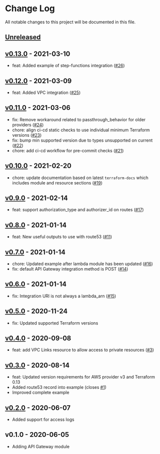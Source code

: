 # Change Log

All notable changes to this project will be documented in this file.

<a name="unreleased"></a>
## [Unreleased]



<a name="v0.13.0"></a>
## [v0.13.0] - 2021-03-10

- feat: Added example of step-functions integration ([#26](https://github.com/terraform-aws-modules/terraform-aws-apigateway-v2/issues/26))


<a name="v0.12.0"></a>
## [v0.12.0] - 2021-03-09

- feat: Added VPC integration ([#25](https://github.com/terraform-aws-modules/terraform-aws-apigateway-v2/issues/25))


<a name="v0.11.0"></a>
## [v0.11.0] - 2021-03-06

- fix: Remove workaround related to passthrough_behavior for older providers ([#24](https://github.com/terraform-aws-modules/terraform-aws-apigateway-v2/issues/24))
- chore: align ci-cd static checks to use individual minimum Terraform versions ([#23](https://github.com/terraform-aws-modules/terraform-aws-apigateway-v2/issues/23))
- fix: bump min supported version due to types unsupported on current ([#22](https://github.com/terraform-aws-modules/terraform-aws-apigateway-v2/issues/22))
- chore: add ci-cd workflow for pre-commit checks ([#21](https://github.com/terraform-aws-modules/terraform-aws-apigateway-v2/issues/21))


<a name="v0.10.0"></a>
## [v0.10.0] - 2021-02-20

- chore: update documentation based on latest `terraform-docs` which includes module and resource sections ([#19](https://github.com/terraform-aws-modules/terraform-aws-apigateway-v2/issues/19))


<a name="v0.9.0"></a>
## [v0.9.0] - 2021-02-14

- feat: support authorization_type and authorizer_id on routes ([#17](https://github.com/terraform-aws-modules/terraform-aws-apigateway-v2/issues/17))


<a name="v0.8.0"></a>
## [v0.8.0] - 2021-01-14

- feat: New useful outputs to use with route53 ([#11](https://github.com/terraform-aws-modules/terraform-aws-apigateway-v2/issues/11))


<a name="v0.7.0"></a>
## [v0.7.0] - 2021-01-14

- chore: Updated example after lambda module has been updated ([#16](https://github.com/terraform-aws-modules/terraform-aws-apigateway-v2/issues/16))
- fix: default API Gateway integration method is POST ([#14](https://github.com/terraform-aws-modules/terraform-aws-apigateway-v2/issues/14))


<a name="v0.6.0"></a>
## [v0.6.0] - 2021-01-14

- fix: Integration URI is not always a lambda_arn ([#15](https://github.com/terraform-aws-modules/terraform-aws-apigateway-v2/issues/15))


<a name="v0.5.0"></a>
## [v0.5.0] - 2020-11-24

- fix: Updated supported Terraform versions


<a name="v0.4.0"></a>
## [v0.4.0] - 2020-09-08

- feat: add VPC Links resource to allow access to private resources ([#3](https://github.com/terraform-aws-modules/terraform-aws-apigateway-v2/issues/3))


<a name="v0.3.0"></a>
## [v0.3.0] - 2020-08-14

- feat: Updated version requirements for AWS provider v3 and Terraform 0.13
- Added route53 record into example (closes [#1](https://github.com/terraform-aws-modules/terraform-aws-apigateway-v2/issues/1))
- Improved complete example


<a name="v0.2.0"></a>
## [v0.2.0] - 2020-06-07

- Added support for access logs


<a name="v0.1.0"></a>
## v0.1.0 - 2020-06-05

- Adding API Gateway module


[Unreleased]: https://github.com/terraform-aws-modules/terraform-aws-apigateway-v2/compare/v0.13.0...HEAD
[v0.13.0]: https://github.com/terraform-aws-modules/terraform-aws-apigateway-v2/compare/v0.12.0...v0.13.0
[v0.12.0]: https://github.com/terraform-aws-modules/terraform-aws-apigateway-v2/compare/v0.11.0...v0.12.0
[v0.11.0]: https://github.com/terraform-aws-modules/terraform-aws-apigateway-v2/compare/v0.10.0...v0.11.0
[v0.10.0]: https://github.com/terraform-aws-modules/terraform-aws-apigateway-v2/compare/v0.9.0...v0.10.0
[v0.9.0]: https://github.com/terraform-aws-modules/terraform-aws-apigateway-v2/compare/v0.8.0...v0.9.0
[v0.8.0]: https://github.com/terraform-aws-modules/terraform-aws-apigateway-v2/compare/v0.7.0...v0.8.0
[v0.7.0]: https://github.com/terraform-aws-modules/terraform-aws-apigateway-v2/compare/v0.6.0...v0.7.0
[v0.6.0]: https://github.com/terraform-aws-modules/terraform-aws-apigateway-v2/compare/v0.5.0...v0.6.0
[v0.5.0]: https://github.com/terraform-aws-modules/terraform-aws-apigateway-v2/compare/v0.4.0...v0.5.0
[v0.4.0]: https://github.com/terraform-aws-modules/terraform-aws-apigateway-v2/compare/v0.3.0...v0.4.0
[v0.3.0]: https://github.com/terraform-aws-modules/terraform-aws-apigateway-v2/compare/v0.2.0...v0.3.0
[v0.2.0]: https://github.com/terraform-aws-modules/terraform-aws-apigateway-v2/compare/v0.1.0...v0.2.0
